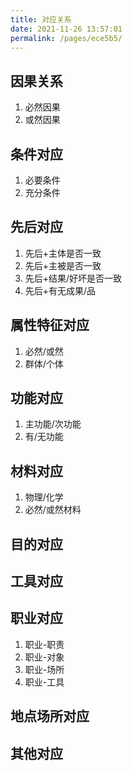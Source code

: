 ```yaml
---
title: 对应关系
date: 2021-11-26 13:57:01
permalink: /pages/ece5b5/
---
```

## 因果关系
1. 必然因果
2. 或然因果
## 条件对应
1. 必要条件
2. 充分条件
## 先后对应
1. 先后+主体是否一致
2. 先后+主被是否一致
3. 先后+结果/好坏是否一致
4. 先后+有无成果/品
## 属性特征对应
1. 必然/或然
2. 群体/个体
## 功能对应
1. 主功能/次功能
2. 有/无功能
## 材料对应
1. 物理/化学
2. 必然/或然材料
## 目的对应
## 工具对应
## 职业对应
1. 职业-职责
2. 职业-对象
3. 职业-场所
4. 职业-工具
## 地点场所对应
## 其他对应


